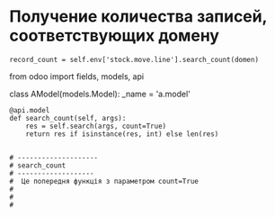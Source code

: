 # Получение количества записей, соответствующих домену
    record_count = self.env['stock.move.line'].search_count(domen)




from odoo import fields, models, api

class AModel(models.Model):
    _name = 'a.model'

    @api.model
    def search_count(self, args):
        res = self.search(args, count=True)
        return res if isinstance(res, int) else len(res)


    # --------------------
    # search_count
    # -------------------
    #  Це попередня функція з параметром count=True
    #
    #
    #


